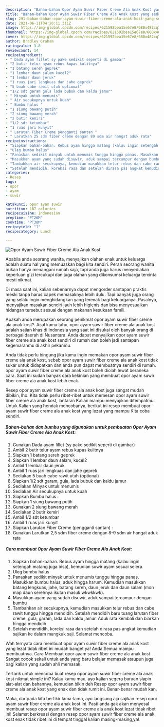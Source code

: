 ```yaml
---
description: "Bahan-bahan Opor Ayam Suwir Fiber Creme Ala Anak Kost yang sedap dan Mudah Dibuat"
title: "Bahan-bahan Opor Ayam Suwir Fiber Creme Ala Anak Kost yang sedap dan Mudah Dibuat"
slug: 291-bahan-bahan-opor-ayam-suwir-fiber-creme-ala-anak-kost-yang-sedap-dan-mudah-dibuat
date: 2021-06-11T04:20:11.311Z
image: https://img-global.cpcdn.com/recipes/621592bea15e67e8/680x482cq70/opor-ayam-suwir-fiber-creme-ala-anak-kost-foto-resep-utama.jpg
thumbnail: https://img-global.cpcdn.com/recipes/621592bea15e67e8/680x482cq70/opor-ayam-suwir-fiber-creme-ala-anak-kost-foto-resep-utama.jpg
cover: https://img-global.cpcdn.com/recipes/621592bea15e67e8/680x482cq70/opor-ayam-suwir-fiber-creme-ala-anak-kost-foto-resep-utama.jpg
author: Bradley Graham
ratingvalue: 3.8
reviewcount: 14
recipeingredient:
- " Dada ayam fillet sy pake sedikit seperti di gambar"
- "2 butir telur ayam rebus kupas kulitnya"
- "1 batang sereh geprek"
- "1 lembar daun salam kucel2"
- "1 lembar daun jeruk"
- "1 ruas jari lengkuas dan jahe geprek"
- "5 buah cabe rawit utuh optional"
- "1/2 sdt garam gula lada bubuk dan kaldu jamur"
- " Minyak untuk menumis"
- " Air secukupnya untuk kuah"
- " Bumbu halus "
- "1 siung bawang putih"
- "2 siung bawang merah"
- "2 butir kemiri"
- "1/2 sdt ketumbar"
- "1 ruas jari kunyit"
- " Larutan Fiber Creme pengganti santan "
- " Larutkan 25 sdm fiber creme dengan 89 sdm air hangat aduk rata"
recipeinstructions:
- "Siapkan bahan-bahan. Rebus ayam hingga matang (kalau ingin setengah matang juga bisa), kemudian suwir ayam sesuai selera."
- "Uleg bumbu halus"
- "Panaskan sedikit minyak untuk menumis tunggu hingga panas. Masukkan bumbu halus, aduk hingga harum. Kemudian masukkan batang lengkuas, jahe, batang sereh, daun jeruk dan daun salam (mon map daun serehnya ikutan masuk wkwkkwk)."
- "Masukkan ayam yang sudah disuwir, aduk sampai tercampur dengan bumbu"
- "Tambahkan air secukupnya, kemudian masukkan telur rebus dan cabe rawit tunggu hingga mendidih. Setelah mendidih baru tuang larutan fiber creme, gula, garam, lada dan kaldu jamur. Aduk rata kembali dan biarkan hingga mendidih"
- "Setelah mendidih, koreksi rasa dan setelah dirasa pas angkat kemudian sajikan ke dalam mangkuk saji. Selamat mencoba."
categories:
- Resep
tags:
- opor
- ayam
- suwir

katakunci: opor ayam suwir 
nutrition: 187 calories
recipecuisine: Indonesian
preptime: "PT26M"
cooktime: "PT38M"
recipeyield: "1"
recipecategory: Lunch

---
```



![Opor Ayam Suwir Fiber Creme Ala Anak Kost](https://img-global.cpcdn.com/recipes/621592bea15e67e8/680x482cq70/opor-ayam-suwir-fiber-creme-ala-anak-kost-foto-resep-utama.jpg)

Apabila anda seorang wanita, menyajikan olahan enak untuk keluarga adalah suatu hal yang memuaskan bagi kita sendiri. Peran seorang  wanita bukan hanya menangani rumah saja, tapi anda juga harus menyediakan keperluan gizi tercukupi dan juga olahan yang dikonsumsi keluarga tercinta mesti nikmat.

Di masa  saat ini, kalian sebenarnya dapat mengorder santapan praktis meski tanpa harus capek memasaknya lebih dulu. Tapi banyak juga orang yang selalu ingin menghidangkan yang terenak bagi keluarganya. Pasalnya, menyajikan masakan sendiri jauh lebih higienis dan bisa menyesuaikan hidangan tersebut sesuai dengan makanan kesukaan famili. 



Apakah anda merupakan seorang penikmat opor ayam suwir fiber creme ala anak kost?. Asal kamu tahu, opor ayam suwir fiber creme ala anak kost adalah sajian khas di Indonesia yang saat ini disukai oleh banyak orang di berbagai daerah di Nusantara. Anda dapat menyajikan opor ayam suwir fiber creme ala anak kost sendiri di rumah dan boleh jadi santapan kegemaranmu di akhir pekanmu.

Anda tidak perlu bingung jika kamu ingin memakan opor ayam suwir fiber creme ala anak kost, sebab opor ayam suwir fiber creme ala anak kost tidak sukar untuk didapatkan dan anda pun dapat membuatnya sendiri di rumah. opor ayam suwir fiber creme ala anak kost boleh diolah lewat beraneka cara. Saat ini sudah banyak cara kekinian yang membuat opor ayam suwir fiber creme ala anak kost lebih enak.

Resep opor ayam suwir fiber creme ala anak kost juga sangat mudah dibikin, lho. Kita tidak perlu ribet-ribet untuk memesan opor ayam suwir fiber creme ala anak kost, lantaran Kalian mampu menyajikan ditempatmu. Untuk Kalian yang hendak mencobanya, berikut ini resep membuat opor ayam suwir fiber creme ala anak kost yang lezat yang mampu Kita coba sendiri.

<!--inarticleads1-->

##### Bahan-bahan dan bumbu yang digunakan untuk pembuatan Opor Ayam Suwir Fiber Creme Ala Anak Kost:

1. Gunakan  Dada ayam fillet (sy pake sedikit seperti di gambar)
1. Ambil 2 butir telur ayam rebus kupas kulitnya
1. Siapkan 1 batang sereh geprek
1. Siapkan 1 lembar daun salam, kucel2
1. Ambil 1 lembar daun jeruk
1. Ambil 1 ruas jari lengkuas dan jahe geprek
1. Sediakan 5 buah cabe rawit utuh (optional)
1. Siapkan 1/2 sdt garam, gula, lada bubuk dan kaldu jamur
1. Sediakan  Minyak untuk menumis
1. Sediakan  Air secukupnya untuk kuah
1. Siapkan  Bumbu halus :
1. Siapkan 1 siung bawang putih
1. Gunakan 2 siung bawang merah
1. Sediakan 2 butir kemiri
1. Ambil 1/2 sdt ketumbar
1. Ambil 1 ruas jari kunyit
1. Siapkan  Larutan Fiber Creme (pengganti santan) :
1. Gunakan  Larutkan 2,5 sdm fiber creme dengan 8-9 sdm air hangat aduk rata




<!--inarticleads2-->

##### Cara membuat Opor Ayam Suwir Fiber Creme Ala Anak Kost:

1. Siapkan bahan-bahan. Rebus ayam hingga matang (kalau ingin setengah matang juga bisa), kemudian suwir ayam sesuai selera.
1. Uleg bumbu halus
1. Panaskan sedikit minyak untuk menumis tunggu hingga panas. Masukkan bumbu halus, aduk hingga harum. Kemudian masukkan batang lengkuas, jahe, batang sereh, daun jeruk dan daun salam (mon map daun serehnya ikutan masuk wkwkkwk).
1. Masukkan ayam yang sudah disuwir, aduk sampai tercampur dengan bumbu
1. Tambahkan air secukupnya, kemudian masukkan telur rebus dan cabe rawit tunggu hingga mendidih. Setelah mendidih baru tuang larutan fiber creme, gula, garam, lada dan kaldu jamur. Aduk rata kembali dan biarkan hingga mendidih
1. Setelah mendidih, koreksi rasa dan setelah dirasa pas angkat kemudian sajikan ke dalam mangkuk saji. Selamat mencoba.




Wah ternyata cara membuat opor ayam suwir fiber creme ala anak kost yang lezat tidak ribet ini mudah banget ya! Anda Semua mampu membuatnya. Cara Membuat opor ayam suwir fiber creme ala anak kost Sangat cocok sekali untuk anda yang baru belajar memasak ataupun juga bagi kalian yang sudah ahli memasak.

Tertarik untuk mencoba buat resep opor ayam suwir fiber creme ala anak kost nikmat simple ini? Kalau kamu mau, ayo kalian segera buruan siapin alat-alat dan bahannya, kemudian bikin deh Resep opor ayam suwir fiber creme ala anak kost yang enak dan tidak rumit ini. Benar-benar mudah kan. 

Maka, daripada kita berfikir lama-lama, ayo langsung aja sajikan resep opor ayam suwir fiber creme ala anak kost ini. Pasti anda gak akan menyesal membuat resep opor ayam suwir fiber creme ala anak kost lezat tidak ribet ini! Selamat berkreasi dengan resep opor ayam suwir fiber creme ala anak kost enak tidak ribet ini di tempat tinggal kalian masing-masing,ya!.

